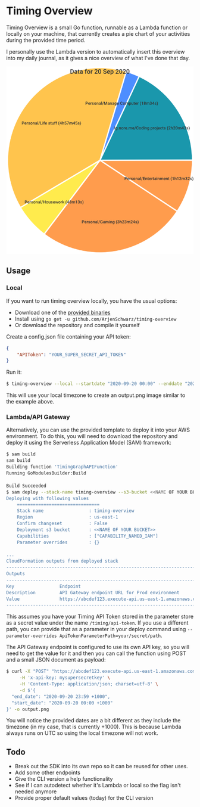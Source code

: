 # Timing Overview

Timing Overview is a small Go function, runnable as a Lambda function or locally on your machine, that currently creates a pie chart of your activities during the provided time period.

I personally use the Lambda version to automatically insert this overview into my daily journal, as it gives a nice overview of what I've done that day.

!["Obviously not all days are very productive"](docs/timing-example.png)

## Usage

### Local

If you want to run timing overview locally, you have the usual options:

* Download one of the [provided binaries](https://github.com/ArjenSchwarz/timing-overview/releases)
* Install using `go get -u github.com/ArjenSchwarz/timing-overview`
* Or download the repository and compile it yourself

Create a config.json file containing your API token:

```json
{
    "APIToken": "YOUR_SUPER_SECRET_API_TOKEN"
}
```

Run it:

```bash
$ timing-overview --local --startdate "2020-09-20 00:00" --enddate "2020-09-20 23:59"
```

This will use your local timezone to create an output.png image similar to the example above.

### Lambda/API Gateway

Alternatively, you can use the provided template to deploy it into your AWS environment. To do this, you will need to download the repository and deploy it using the Serverless Application Model (SAM) framework:

```bash
$ sam build
sam build
Building function 'TimingGraphAPIFunction'
Running GoModulesBuilder:Build

Build Succeeded
$ sam deploy --stack-name timing-overview --s3-bucket <<NAME OF YOUR BUCKET>> --capabilities CAPABILITY_NAMED_IAM
Deploying with following values
    ===============================
    Stack name                 : timing-overview
    Region                     : us-east-1
    Confirm changeset          : False
    Deployment s3 bucket       : <<NAME OF YOUR BUCKET>>
    Capabilities               : ["CAPABILITY_NAMED_IAM"]
    Parameter overrides        : {}

...
CloudFormation outputs from deployed stack
-------------------------------------------------------------------------------------------------------------------
Outputs
-------------------------------------------------------------------------------------------------------------------
Key                 Endpoint
Description         API Gateway endpoint URL for Prod environment
Value               https://abcdef123.execute-api.us-east-1.amazonaws.com/Prod/graph
-------------------------------------------------------------------------------------------------------------------
```

This assumes you have your Timing API Token stored in the parameter store as a secret value under the name `/timing/api-token`. If you use a different path, you can provide that as a parameter in your deploy command using `--parameter-overrides ApiTokenParameterPath=your/secret/path`.

The API Gateway endpoint is configured to use its own API key, so you will need to get the value for it and then you can call the function using POST and a small JSON document as payload:

```bash
$ curl -X "POST" "https://abcdef123.execute-api.us-east-1.amazonaws.com/Prod/graph" \
     -H 'x-api-key: mysupersecretkey' \
     -H 'Content-Type: application/json; charset=utf-8' \
     -d $'{
  "end_date": "2020-09-20 23:59 +1000",
  "start_date": "2020-09-20 00:00 +1000"
}' -o output.png
```

You will notice the provided dates are a bit different as they include the timezone (in my case, that is currently +1000). This is because Lambda always runs on UTC so using the local timezone will not work.

## Todo

* Break out the SDK into its own repo so it can be reused for other uses.
* Add some other endpoints
* Give the CLI version a help functionality
* See if I can autodetect whether it's Lambda or local so the flag isn't needed anymore
* Provide proper default values (today) for the CLI version